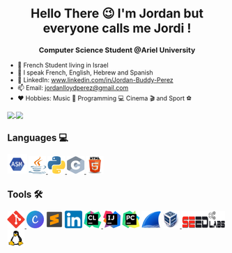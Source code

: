 <h1 align="center">Hello There 😉 I'm Jordan but everyone calls me Jordi !</h1>
<h3 align="center">Computer Science Student @Ariel University</h3>

- 📌 French Student living in Israel
- 👄 I speak French, English, Hebrew and Spanish
- 💬 LinkedIn: www.linkedin.com/in/Jordan-Buddy-Perez
- 📫 Email: jordanlloydperez@gmail.com
- ❤️ Hobbies: Music 🥁 Programming 💻 Cinema 🎬 and Sport ⚽

<a href="https://github.com/anuraghazra/github-readme-stats">
  <img align="center" src="https://github-readme-stats.vercel.app/api/top-langs/?username=Jewgah&theme=radical&layout=compact" />
</a>
<a href="https://github.com/anuraghazra/convoychat">
  <img align="center" src="https://github-readme-stats.vercel.app/api?username=Jewgah&show_icons=true&theme=radical&layout=compact&line_height=20" />
</a>


<h2 align="left">Languages  💻</h2>
<p align="left">
<a href="https://www.asm-smt.com/en/" title="Assembly"> <img src="https://github.com/Jewgah/MyIcons/blob/master/assembly.png" alt="ASM" width="45" height="45"/></a>
<a href="https://www.java.com" title="Java"> <img src="https://github.com/Jewgah/MyIcons/blob/master/java.svg" alt="java" width="40" height="40"/>  </a>  
<a href="https://www.python.org" title="Python"> <img src="https://github.com/Jewgah/MyIcons/blob/master/python.svg" alt="python" width="40" height="40"/>  </a>  
<a href="https://en.wikipedia.org/wiki/C_(programming_language)" title="C"> <img src="https://github.com/Jewgah/MyIcons/blob/master/c.svg" alt="C" width="40" height="40"/>  </a>
<a href="https://en.wikipedia.org/wiki/HTML5" title="HTML5"> <img src="https://github.com/Jewgah/MyIcons/blob/master/HTML5.png" alt="HTML5" width="40" height="40"/>  </a>   
</p>

<h2 align="left">Tools  🛠</h2>
<p align="left"> 
<a href="https://git-scm.com/" title="Git"> <img src="https://github.com/Jewgah/MyIcons/blob/master/git.svg" alt="Git" width="40" height="40"/>  </a>
<a href="https://www.Canva.com/" title="Canva"> <img src="https://github.com/Jewgah/MyIcons/blob/master/canva.png" alt="Canva" width="40" height="40"/></a>
<a href="https://www.sublimetext.com/" title="SublimeText"> <img src="https://github.com/Jewgah/MyIcons/blob/master/Sublime_text.png" alt="SublimeText" width="40" height="40"/></a>
<a href="https://www.linkedin.com/in/jordan-buddy-perez/" title="Linkedin"> <img src="https://github.com/Jewgah/MyIcons/blob/master/LinkedIn.png" alt="Linkedin" width="40" height="40"/></a>
<a href="https://www.jetbrains.com/clion/" title="CLion"> <img src="https://github.com/Jewgah/MyIcons/blob/master/clion.svg" alt="CLion" width="40" height="40"/>  </a>  
<a href="https://www.jetbrains.com/idea/" title="IntelliJ IDEA"> <img src="https://github.com/Jewgah/MyIcons/blob/master/intellij-idea.svg" alt="Intellij IDEA" width="40" height="40"/></a>  
<a href="https://www.jetbrains.com/pycharm/" title="PyCharm"> <img src="https://github.com/Jewgah/MyIcons/blob/master/pycharm.svg" alt="PyCharm" width="40" height="40"/></a>
<a href="https://www.wireshark.org/" title="WireShark"> <img src="https://github.com/Jewgah/MyIcons/blob/master/Wireshark.png" alt="WireShark" width="45" height="40"/></a>
<a href="https://www.virtualbox.org/" title="VirtualBox"> <img src="https://github.com/Jewgah/MyIcons/blob/master/Virtualbox_logo.png" alt="VirtualBox" width="40" height="40"/>  </a>
<a href="https://github.com/seed-labs/seed-labs" title="SeedLabs"> <img src="https://github.com/Jewgah/MyIcons/blob/master/SEED.png" alt="SeedLabs" width="100" height="40"/>  </a>
<a href="https://en.wikipedia.org/wiki/Linux" title="Linux"> <img src="https://github.com/Jewgah/MyIcons/blob/master/Linux.png" alt="Linux" width="40" height="40"/></a>
</p>

